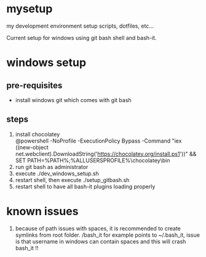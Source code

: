 # mysetup
my development environment setup scripts, dotfiles, etc...

Current setup for windows using git bash shell and bash-it.

# windows setup

## pre-requisites
- install windows git which comes with git bash

## steps
1. install chocolatey  
@powershell -NoProfile -ExecutionPolicy Bypass -Command "iex ((new-object net.webclient).DownloadString('https://chocolatey.org/install.ps1'))" && SET PATH=%PATH%;%ALLUSERSPROFILE%\chocolatey\bin
2. run git bash as administrator
3. execute ./dev_windows_setup.sh  
4. restart shell, then execute ./setup_gitbash.sh
5. restart shell to have all bash-it plugins loading properly

# known issues

1. because of path issues with spaces, it is recommended to create symlinks from root folder. /bash_it for example points to ~/.bash_it, issue is that username in windows can contain spaces and this will crash bash_it !!
